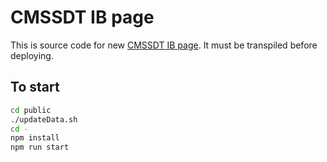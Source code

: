 # CMSSDT IB page

This is source code for new [CMSSDT IB page](https://cmssdt.cern.ch/SDT/html/cmssdt-ib). It must be transpiled before deploying.

## To start
```sh
cd public
./updateData.sh
cd -
npm install
npm run start
```
